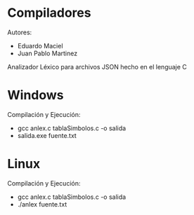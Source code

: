 # Compiladores

Autores:
  * Eduardo Maciel
  * Juan Pablo Martinez
  
Analizador Léxico para archivos JSON hecho en el lenguaje C

# Windows
Compilación y Ejecución:
  * gcc anlex.c tablaSimbolos.c -o salida
  * salida.exe fuente.txt
  
# Linux
Compilación y Ejecución:
  * gcc anlex.c tablaSimbolos.c -o salida
  * ./anlex fuente.txt
